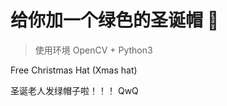 # 给你加一个绿色的圣诞帽 🎩

> 使用环境  OpenCV + Python3

Free Christmas Hat (Xmas hat)











圣诞老人发绿帽子啦！！！  QwQ
